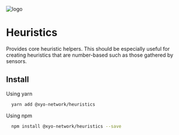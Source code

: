 [logo]: https://www.xy.company/img/home/logo_xy.png

![logo]

# Heuristics

Provides core heuristic helpers. This should be especially useful for creating heuristics that are number-based such as those gathered by sensors.

## Install

Using yarn

```sh
  yarn add @xyo-network/heuristics
```

Using npm

```sh
  npm install @xyo-network/heuristics --save
```
